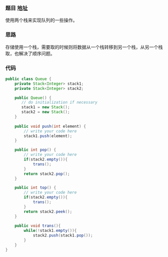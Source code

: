 ### 题目 [地址](http://www.lintcode.com/zh-cn/problem/implement-queue-by-two-stacks/)

使用两个栈来实现队列的一些操作。

### 思路

存储使用一个栈，需要取的时候则将数据从一个栈转移到另一个栈，从另一个栈取，也解决了顺序问题。

### 代码

```java
public class Queue {
    private Stack<Integer> stack1;
    private Stack<Integer> stack2;

    public Queue() {
       // do initialization if necessary
       stack1 = new Stack();
       stack2 = new Stack();
    }
    
    public void push(int element) {
        // write your code here
        stack1.push(element);
    }

    public int pop() {
        // write your code here
        if(stack2.empty()){
            trans();
        }
        return stack2.pop();
    }

    public int top() {
        // write your code here
        if(stack2.empty()){
            trans();
        }
        return stack2.peek();
    }
    
    public void trans(){
        while(!stack1.empty()){
            stack2.push(stack1.pop());
        }
    }
}
```




